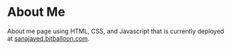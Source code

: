 # About Me
About me page using HTML, CSS, and Javascript that is currently deployed at [sanajaved.bitballoon.com](http://sanajaved.bitballoon.com/).
